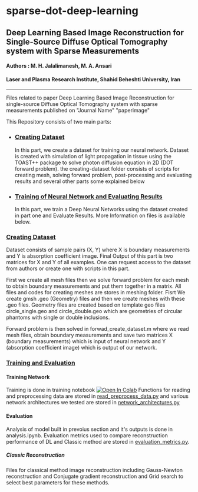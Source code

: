

# sparse-dot-deep-learning
## Deep Learning Based Image Reconstruction for Single-Source Diffuse Optical Tomography system with Sparse Measurements 
#### Authors : M. H. Jalalimanesh, M. A. Ansari

#### Laser and Plasma Research Institute, Shahid Beheshti University, Iran
---

Files related to paper
Deep Learning Based Image Reconstruction for single-source Diffuse Optical Tomography system with sparse measurements
published on "Journal Name"
"paperimage"


This Repository consists of two main parts:

 - ### [Creating Dataset](https://github.com/mjalalimanesh/sparse-dot-deep-learning/tree/master/creating-dataset)
    In this part, we create a  dataset for training our neural network. Dataset is created with simulation of light propagation in tissue using the TOAST++ package to solve photon diffusion equation in 2D (DOT forward problem).  the creating-dataset folder consists of scripts for creating mesh, solving forward problem, post-processing and evaluating results and several other parts some explained below

 - ###  [Training of Neural Network and Evaluating Results](https://github.com/mjalalimanesh/sparse-dot-deep-learning/tree/master/training-and-evaluation)
	In this part, we train a Deep Neural Networks using the dataset created in part one and Evaluate Results. More Information on files is available below.

### [Creating Dataset](https://github.com/mjalalimanesh/sparse-dot-deep-learning/tree/master/creating-dataset)
Dataset consists of sample pairs (X, Y) where X is boundary measurements and Y is absorption coefficient image. Final Output of this part is two matrices for X and Y of all examples. One can request access to the dataset from authors or create one with scripts in this part. 

First we create all mesh files then we solve forward problem for each mesh to obtain boundary measurements and put them together in a matrix. All files and codes for creating meshes are stores in meshing folder. Fisrt We create gmsh .geo (Geometry) files and then we create meshes with these .geo files. Geometry files are created based on template geo files circle_single.geo and circle_double.geo which are geometries of circular phantoms with single or double inclusions. 

Forward problem is  then solved in forwad_create_dataset.m where we read mesh files, obtain boundary measurements and save two matrices X (boundary measurements) which is input of neural network and Y (absorption coefficient image) which is output of our network.

### [Training and Evaluation](https://github.com/mjalalimanesh/sparse-dot-deep-learning/tree/master/training-and-evaluation)
#### Training Network
Training is done in training notebook [![Open In Colab](https://camo.githubusercontent.com/52feade06f2fecbf006889a904d221e6a730c194/68747470733a2f2f636f6c61622e72657365617263682e676f6f676c652e636f6d2f6173736574732f636f6c61622d62616467652e737667)](https://colab.research.google.com/github/mjalalimanesh/sparse-dot-deep-learning/blob/master/training.ipynb)
Functions for reading and preprocessing data are stored in [read_preprocess_data.py](https://github.com/mjalalimanesh/sparse-dot-deep-learning/blob/master/training-and-evaluation/read_preprocess_data.py "read_preprocess_data.py") and various network architectures we tested are stored in [network_architectures.py](https://github.com/mjalalimanesh/sparse-dot-deep-learning/blob/master/training-and-evaluation/network_architectures.py "network_architectures.py") 

#### Evaluation
Analysis of model built in prevoius section and it's outputs is done in analysis.ipynb. Evaluation metrics used to compare reconstruction performance of DL and Classic method are stored in [evaluation_metrics.py](https://github.com/mjalalimanesh/sparse-dot-deep-learning/blob/master/training-and-evaluation/evaluation_metrics.py "evaluation_metrics.py").
##### Classic Reconstruction
Files for classical method image reconstruction including Gauss-Newton reconstruction and Conjugate gradient reconstruction and Grid search to select best parameters for these methods.


